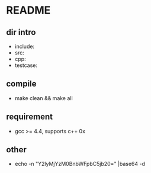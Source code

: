 README
======

## dir intro
- include:  
- src:      
- cpp:    
- testcase:    

## compile
- make clean && make all  

## requirement
- gcc >= 4.4, supports c++ 0x  

## other
- echo -n "Y2lyMjYzM0BnbWFpbC5jb20=" |base64 -d  
